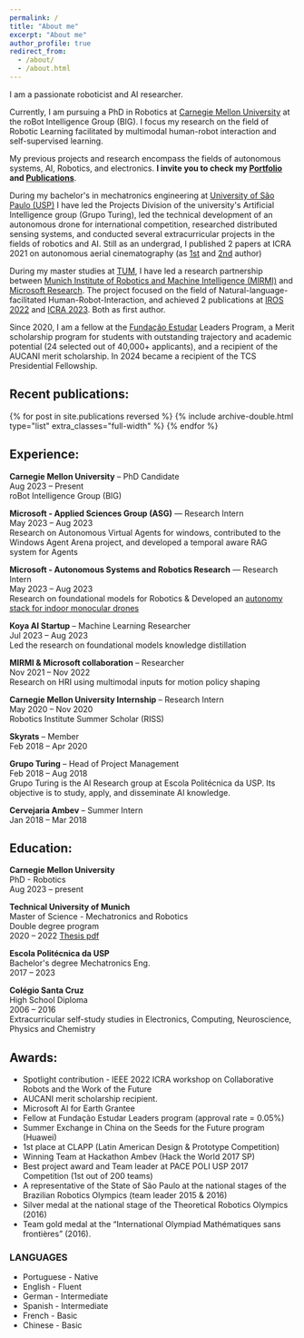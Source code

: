```yaml
---
permalink: /
title: "About me"
excerpt: "About me"
author_profile: true
redirect_from: 
  - /about/
  - /about.html
---
```


I am a passionate roboticist and AI researcher. 

Currently, I am pursuing a PhD in Robotics at [Carnegie Mellon University](https://www.cmu.edu/) at the roBot Intelligence Group (BIG). I focus my research on the field of Robotic Learning facilitated by multimodal human-robot interaction and self-supervised learning.


My previous projects and research encompass the fields of autonomous systems, AI, Robotics, and electronics.
**I invite you to check my [Portfolio]({{url}}/portfolio) and [Publications]({{url}}/publications)**.

During my bachelor's in mechatronics engineering at [University of São Paulo (USP)](https://www5.usp.br/) 
I have led the Projects Division of the university's Artificial Intelligence group (Grupo Turing), led the technical development of an autonomous drone for international competition, researched distributed sensing systems, and conducted several extracurricular projects in the fields of robotics and AI. Still as an undergrad, I published 2 papers at ICRA 2021 on autonomous aerial cinematography (as [1st]({{url}}/publication/Coordinating_Multiple_Aerial_Cameras_for_Robot_Cinematography) and [2nd]({{url}}/publication/Learning_a_semantic_control_space_for_expressive_robot_cinematography) author) 

During my master studies at [TUM](https://www.tum.de/en/), I have led a research partnership between [Munich Institute of Robotics and Machine Intelligence (MIRMI)](https://www.msrm.tum.de/msrm/msrm/) and [Microsoft Research](https://www.microsoft.com/en-us/ai/autonomous-systems). The project focused on the field of Natural-language-facilitated Human-Robot-Interaction, and achieved 2 publications at [IROS 2022]({{url}}/publication/NL_trajectory_reshaper) and [ICRA 2023]({{url}}/publication/LATTE_LAnguage_Trajectory_TransformEr). Both as first author.

Since 2020, I am a fellow at the [Fundação Estudar](https://brazilfoundation.org/en/know-more/how-we-support/fundo-fundacao-estudar/) Leaders Program, a Merit scholarship program for students with outstanding trajectory and academic potential (24 selected out of 40,000+ applicants), and a recipient of the AUCANI merit scholarship. In 2024 became a recipient of the TCS Presidential Fellowship.

## Recent publications:

{% for post in site.publications reversed %}
  {% include archive-double.html type="list" extra_classes="full-width" %}
{% endfor %}


## Experience:

**Carnegie Mellon University** – PhD Candidate
<br/>Aug 2023 – Present
<br/>roBot Intelligence Group (BIG)

**Microsoft - Applied Sciences Group (ASG)** — Research Intern
<br/>May 2023 – Aug 2023
<br/> Research on Autonomous Virtual Agents for windows, contributed to the Windows Agent Arena project, and developed a temporal aware RAG system for Agents

**Microsoft - Autonomous Systems and Robotics Research** — Research Intern
<br/>May 2023 – Aug 2023
<br/> Research on foundational models for Robotics & Developed an [autonomy stack for indoor monocular drones](https://www.youtube.com/watch?v=2eU0rLp464s)

**Koya AI Startup** – Machine Learning Researcher
<br/>Jul 2023 – Aug 2023
<br/>Led the research on foundational models knowledge distillation

**MIRMI & Microsoft collaboration** – Researcher
<br/>Nov 2021 – Nov 2022
<br/>Research on HRI using multimodal inputs for motion policy shaping

**Carnegie Mellon University Internship** – Research Intern
<br/>May 2020 – Nov 2020
<br/>Robotics Institute Summer Scholar (RISS)

**Skyrats** – Member
<br/>Feb 2018 – Apr 2020

**Grupo Turing** – Head of Project Management
<br/>Feb 2018 – Aug 2018
<br/>Grupo Turing is the AI Research group at Escola Politécnica da USP. Its objective is to study, apply, and disseminate AI knowledge.

**Cervejaria Ambev** – Summer Intern
<br/>Jan 2018 – Mar 2018


## Education:

**Carnegie Mellon University**
<br/>PhD - Robotics
<br/>Aug 2023 – present

**Technical University of Munich**
<br/>Master of Science - Mechatronics and Robotics
<br/>Double degree program
<br/>2020 – 2022
[Thesis pdf]({{url}}/files/Master_Thesis_TUM-Arthur_Fender_Coelho_Bucker.pdf)
 
**Escola Politécnica da USP**
<br/>Bachelor's degree Mechatronics Eng.
<br/>2017 – 2023

 
**Colégio Santa Cruz**
<br/>High School Diploma
<br/>2006 – 2016
<br/>Extracurricular self-study studies in Electronics, Computing, Neuroscience, Physics and Chemistry

## Awards:

- Spotlight contribution - IEEE 2022 ICRA workshop on Collaborative Robots and the Work of the Future 
- AUCANI merit scholarship recipient.
- Microsoft AI for Earth Grantee
- Fellow at Fundação Estudar Leaders program (approval rate = 0.05%)
- Summer Exchange in China on the Seeds for the Future program (Huawei)
- 1st place at CLAPP (Latin American Design & Prototype Competition)
- Winning Team at Hackathon Ambev (Hack the World 2017 SP)
- Best project award and Team leader at PACE POLI USP 2017 Competition (1st out of 200 teams)
- A representative of the State of São Paulo at the national stages of the Brazilian Robotics Olympics (team leader 2015 & 2016)
- Silver medal at the national stage of the Theoretical Robotics Olympics (2016)
- Team gold medal at the “International Olympiad Mathématiques sans frontières” (2016).

### LANGUAGES
- Portuguese - Native
- English - Fluent
- German - Intermediate
- Spanish - Intermediate
- French - Basic
- Chinese - Basic
